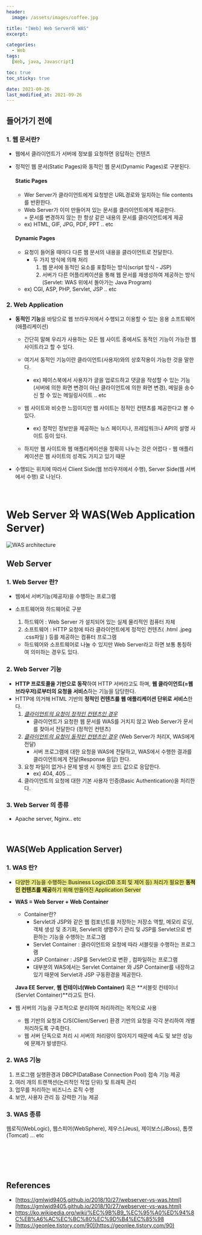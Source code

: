 ```yaml
---
header:
  image: /assets/images/coffee.jpg

title: "[Web] Web Server와 WAS"
excerpt:

categories:
  - Web
tags:
  [Web, java, Javascript]

toc: true
toc_sticky: true

date: 2021-09-26
last_modified_at: 2021-09-26
---
```


##  들어가기 전에

### 1. 웹 문서란? 

- 웹에서 클라이언트가 서버에 정보를 요청하면 응답하는 컨텐츠

- 정적인 웹 문서(Static Pages)와 동적인 웹 문서(Dynamic Pages)로 구분된다.

  #### Static Pages 

  - Wer Server가 클라이언트에게 요청받은 URL경로와 일치하는 file contents를 반환한다.
  - Web Server가 이미 만들어져 있는 문서를 클라이언트에게 제공한다.  
    = 문서를 변경하지 않는 한 항상 같은 내용의 문서를 클라이언트에게 제공 
  - ex) HTML, GIF, JPG, PDF, PPT .. etc

  #### Dynamic Pages

  - 요청이 들어올 때마다 다른 웹 문서의 내용을 클라이언트로 전달한다. 
    - 두 가지 방식에 의해 처리
      1. 웹 문서에 동적인 요소를 포함하는 방식(script 방식 - JSP)
      2. 서버가 다른 어플리케이션을 통해 웹 문서를 재생성하여 제공하는 방식(Servlet: WAS 위에서 돌아가는 Java Program) 
  - ex) CGI, ASP, PHP, Servlet, JSP .. etc

### 2. Web  Application

- **동적인 기능**을 바탕으로 웹 브라우저에서 수행되고 이용할 수 있는 응용 소프트웨어(애플리케이션)

  - 간단히 말해 우리가 사용하는 모든 웹 사이트 중에서도 동적인 기능이 가능한 웹 사이트라고 할 수 있다. 

  - 여기서 동적인 기능이란 클라이언트(사용자)와의 상호작용이 가능한 것을 말한다.
    - ex) 페이스북에서 사용자가 글을 업로드하고 댓글을 작성할 수 있는 기능(서버에 의한 화면 변경이 아닌 클라이언트에 의한 화면 변경), 메일을 송수신 할 수 있는 메일링사이트 .. etc 
  - 웹 사이트와 비슷한 느낌이지만 웹 사이트는 정적인 컨텐츠를 제공한다고 볼 수 있다. 
    - ex) 정적인 정보만을 제공하는 뉴스 페이지나, 프레임워크나 API의 설명 사이트 등이 있다. 
  - 하지만 웹 사이트와 웹 애플리케이션을 정확히 나누는 것은 어렵다 - 웹 애플리케이션은 웹 사이트의 성격도 가지고 있기 때문

- 수행되는 위치에 따라서 Client Side(웹 브라우저에서 수행), Server Side(웹 서버에서 수행) 로 나뉜다. 

<br>

# Web Server  와 WAS(Web Application Server)

![WAS architecture](https://user-images.githubusercontent.com/88620416/134767557-51fc8327-2e0e-4649-8859-678647402504.png)

## Web Server 

### 	1. Web Server 란? 

- 웹에서 서버기능(제공자)을 수행하는 프로그램

- 소프트웨어와 하드웨어로 구분 

  1. 하드웨어  : Web Server 가 설치되어 있는 실제 물리적인 컴퓨터 자체
   2. 소프트웨어 : HTTP 요청에 따라 클라이언트에게 정적인 컨텐츠( .html .jpeg .css파일 ) 등를 제공하는 컴퓨터 프로그램

  - 하드웨어와 소프트웨어로 나눌 수 있지만 Web Server라고 하면 보통 통칭하여 의미하는 경우도 있다. 

### 	2. Web Server 기능

- **HTTP 프로토콜을 기반으로 동작**하여 HTTP 서버라고도 하며, **웹 클라이언트(=웹 브라우저)로부터의 요청을 서비스**하는 기능을 담당한다. 
- HTTP에 의거해 HTML 기반의  **정적인 컨텐츠를 웹 애플리케이션 단위로 서비스**한다. 
  1. *<u>클라이언트의 요청이 정적인 컨텐츠인 경우</u>*
     - 클라이언트가 요청한 웹 문서를 WAS를 거치지 않고 Web Server가 문서를 찾아서 전달한다 (정적인 컨텐츠)
  2. *<u>클라이언트의 요청이 동적인 컨텐츠인 경우</u>* (Web Server가 처리X, WAS에게 전달)
     - 서버 프로그램에 대한 요청을 WAS에 전달하고, WAS에서 수행한 결과를 클라이언트에게 전달(Response 응답) 한다. 
  3. 요청 파일이 없거나 문제 발생 시 정해진 코드 값으로 응답한다.
     - ex) 404, 405 ... 
  4. 클라이언트의 요청에 대한 기본 사용자 인증(Basic Authentication)을 처리한다.



### 	3. Web Server 의 종류 

- Apache server, Nginx.. etc

<br>

<style>#span1{background-color: #e9e97f;}</style>

## WAS(Web Application Server)

### 	1. WAS 란?

- <span id="span1">다양한 기능을 수행하는 Business Logic(DB 조회 및 제어 등) 처리가 필요한 **동적인 컨텐츠를 제공**하기 위해 만들어진 Application Server <span>

- **WAS = Web Server + Web Container**

  - Container란? 
    - Servlet과 JSP와 같은 웹 컴포넌트를 저장하는 저장소 역할, 메모리 로딩, 객체 생성 및 초기화, Servlet의 생명주기 관리 및 JSP를 Servlet으로 변환하는 기능을 수행하는 프로그램
    - Servlet Container : 클라이언트와 요청에 따라 서블릿을 수행하는 프로그램
    - JSP Container : JSP를 Servlet으로 변환 , 컴파일하는 프로그램
    - 대부분의 WAS에서는 Servlet Container 와 JSP Container를 내장하고 있기 때문에 Servlet과 JSP 구동환경을 제공한다.

  **Java EE Server**, **웹 컨테이너(Web Container)** 혹은 **서블릿 컨테이너(Servlet Container)**라고도 한다.

- 웹 서버의 기능을 구조적으로 분리하여 처리하려는 목적으로 사용

  - 웹 기반의 요청과 C/S(Client/Server) 환경 기반의 요청을 각각 분리하여 개별 처리하도록 구축한다. 
  - 웹 서버 단독으로 처리 시 서버의 처리량이 많아지기 때문에 속도 및 보안 성능에 문제가 발생한다.

### 	2. WAS 기능 

1. 프로그램 실행환경과 DBCP(DataBase Connection Pool) 접속 기능 제공
2. 여러 개의 트랜잭션(논리적인 작업 단위) 및 트래픽 관리 
3. 업무를 처리하는 비즈니스 로직 수행
4. 보안, 사용자 관리 등 강력한 기능 제공 

### 	3. WAS 종류

웹로직(WebLogic), 웹스피어(WebSphere), 제우스(Jeus), 제이보스(JBoss), 톰캣(Tomcat) ... etc

<br><br><br><br>

## References

- [https://gmlwjd9405.github.io/2018/10/27/webserver-vs-was.html](https://gmlwjd9405.github.io/2018/10/27/webserver-vs-was.html)
- https://ko.wikipedia.org/wiki/%EC%9B%B9_%EC%95%A0%ED%94%8C%EB%A6%AC%EC%BC%80%EC%9D%B4%EC%85%98
- [https://geonlee.tistory.com/90](https://geonlee.tistory.com/90)



























